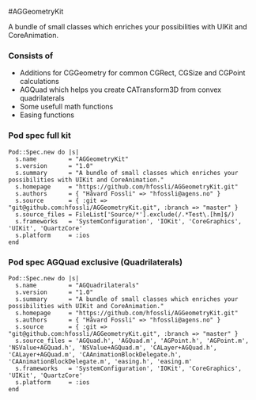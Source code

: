 #AGGeometryKit


A bundle of small classes which enriches your possibilities with UIKit and CoreAnimation.

### Consists of

* Additions for CGGeometry for common CGRect, CGSize and CGPoint calculations
* AGQuad which helps you create CATransform3D from convex quadrilaterals
* Some usefull math functions
* Easing functions 

### Pod spec full kit

	Pod::Spec.new do |s|
	  s.name         = "AGGeometryKit"
	  s.version      = "1.0"
	  s.summary      = "A bundle of small classes which enriches your possibilities with UIKit and CoreAnimation."
	  s.homepage     = "https://github.com/hfossli/AGGeometryKit.git"
	  s.authors      = { "Håvard Fossli" => "hfossli@agens.no" }
	  s.source       = { :git => "git@github.com:hfossli/AGGeometryKit.git", :branch => "master" }
	  s.source_files = FileList['Source/*'].exclude(/.*Test\.[hm]$/)
	  s.frameworks   = 'SystemConfiguration', 'IOKit', 'CoreGraphics', 'UIKit', 'QuartzCore'
	  s.platform     = :ios
	end

### Pod spec AGQuad exclusive (Quadrilaterals)

	Pod::Spec.new do |s|
	  s.name         = "AGQuadrilaterals"
	  s.version      = "1.0"
	  s.summary      = "A bundle of small classes which enriches your possibilities with UIKit and CoreAnimation."
	  s.homepage     = "https://github.com/hfossli/AGGeometryKit.git"
	  s.authors      = { "Håvard Fossli" => "hfossli@agens.no" }
	  s.source       = { :git => "git@github.com:hfossli/AGGeometryKit.git", :branch => "master" }
	  s.source_files = 'AGQuad.h', 'AGQuad.m', 'AGPoint.h', 'AGPoint.m', 'NSValue+AGQuad.h', 'NSValue+AGQuad.m', 'CALayer+AGQuad.h', 'CALayer+AGQuad.m', 'CAAnimationBlockDelegate.h', 'CAAnimationBlockDelegate.m', 'easing.h', 'easing.m'
	  s.frameworks   = 'SystemConfiguration', 'IOKit', 'CoreGraphics', 'UIKit', 'QuartzCore'
	  s.platform     = :ios
	end